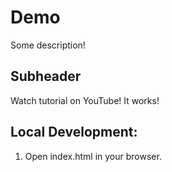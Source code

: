 # Demo

Some description!

## Subheader

Watch tutorial on YouTube! It works!

## Local Development:

1. Open index.html in your browser.